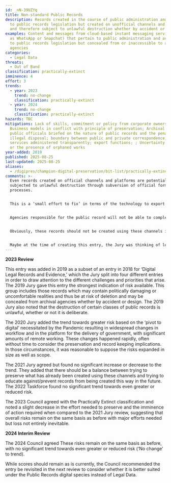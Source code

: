 ```yaml
---
id: _nN-39UZYq
title: Non-standard Public Records
description: Records created in the course of public administration and subject
  to public records legislation but created on unofficial channels and platforms
  and therefore subject to unlawful destruction whether by accident or design.
examples: Content and messages from cloud-based instant messaging services (such
  as WhatsApp or Snapchat) that pertain to public administration and are subject
  to public records legislation but concealed from or inaccessible to archival
  agencies
categories:
  - Legal Data
threats:
  - Out of Band
classification: practically-extinct
imminence: 4
effort: 3
trends:
  - year: 2023
    trend: no-change
    classification: practically-extinct
  - year: 2024
    trend: no-change
    classification: practically-extinct
hazards: TBC
mitigations: Lack of skills, commitment or policy from corporate owners;
  Business models in conflict with principle of preservation; Archival pathway;
  public officials briefed on the nature of public records and the penalties for
  illegal disposal; boundary between public and private correspondence; cloud
  services administered transparently; export functions; ; Uncertainty over IPR
  or the presence of orphaned works
year-added: 2019
published: 2025-08-25
last-updated: 2025-08-25
aliases:
  - /digipres/champion-digital-preservation/bit-list/practically-extinct/bitlist-non-standard-public-records
comments: >-
  Even records created on official channels and platforms are potentially being
  subjected to unlawful destruction through subversion of official formal
  processes.


  This is a ‘small effort to fix’ in terms of the technology to export data. But loss seems likely unless there is stronger monitoring and enforcement of the policy around this.


  Agencies responsible for the public record will not be able to completely control their public servants' use of unofficial channels (but could tighten), so they need methods to obtain from unofficial channels. Very important for public accountability and transparency of the state.


  Obviously, these records should not be created using these channels in the first place. It is probably unlawful for those in public office. However, we know there has and always will be this kind of backdoor activity and pretty much always a scandal when it is revealed. The challenge is managing to collect it.


  Maybe at the time of creating this entry, the Jury was thinking of legal data examples, but at this point, in time, I think the species best belongs under "Public Records" and so should be moved there.
---
```

**2023 Review**

This entry was added in 2019 as a subset of an entry in 2018 for ‘Digital Legal Records and Evidence,’ which the Jury split into four different entries in order to draw attention to the different challenges and priorities that arise. The 2019 Jury gave this entry the strongest indication of risk available. This group includes those records which may contain politically damaging or uncomfortable realities and thus be at risk of deletion and may be concealed from archival agencies whether by accident or design. The 2019 Jury also noted that the destruction of certain classes of public records is unlawful, whether or not it is deliberate.

The 2020 Jury added the trend towards greater risk based on the ‘pivot to digital’ necessitated by the Pandemic resulting in widespread changes in workflow and in the platform for the delivery of government, with significant amounts of remote working. These changes happened rapidly, often without time to consider the preservation and record keeping implications. In those circumstances, it was reasonable to suppose the risks expanded in size as well as scope.

The 2021 Jury agreed but found no significant increase or decrease to the trend. They added that there should be a balance between trying to preserve what has already been created using these channels and trying to educate against/prevent records from being created this way in the future. The 2022 Taskforce found no significant trend towards even greater or reduced risk.

The 2023 Council agreed with the Practically Extinct classification and noted a slight decrease in the effort needed to preserve and the imminence of action required when compared to the 2021 Jury review, suggesting that overall risks remain on the same basis as before with major efforts needed but loss not entirely inevitable.

**2024 Interim Review**

The 2024 Council agreed These risks remain on the same basis as before, with no significant trend towards even greater or reduced risk (‘No change’ to trend).

While scores should remain as is currently, the Council recommended the entry be revisited in the next review to consider whether it is better suited under the Public Records digital species instead of Legal Data.
